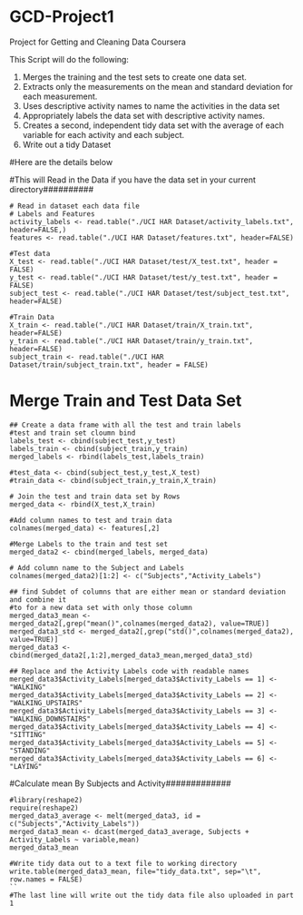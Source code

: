 GCD-Project1
============

Project for Getting and Cleaning Data Coursera

This Script will do the following:

1. Merges the training and the test sets to create one data set.
2. Extracts only the measurements on the mean and standard deviation for each measurement. 
3. Uses descriptive activity names to name the activities in the data set
4. Appropriately labels the data set with descriptive activity names. 
5. Creates a second, independent tidy data set with the average of each variable for each activity and each subject.
6. Write out a tidy Dataset 


#Here are the details below

#This will Read in the Data if you have the data set in your current directory##########
```{r}
# Read in dataset each data file
# Labels and Features
activity_labels <- read.table("./UCI HAR Dataset/activity_labels.txt", header=FALSE,)
features <- read.table("./UCI HAR Dataset/features.txt", header=FALSE)
```
```{r}
#Test data
X_test <- read.table("./UCI HAR Dataset/test/X_test.txt", header = FALSE)
y_test <- read.table("./UCI HAR Dataset/test/y_test.txt", header = FALSE)
subject_test <- read.table("./UCI HAR Dataset/test/subject_test.txt", header=FALSE)

#Train Data
X_train <- read.table("./UCI HAR Dataset/train/X_train.txt", header=FALSE)
y_train <- read.table("./UCI HAR Dataset/train/y_train.txt", header=FALSE)
subject_train <- read.table("./UCI HAR Dataset/train/subject_train.txt", header = FALSE)
```

# Merge Train and Test Data Set #####################
```{r}
## Create a data frame with all the test and train labels
#test and train set cloumn bind
labels_test <- cbind(subject_test,y_test)
labels_train <- cbind(subject_train,y_train)
merged_labels <- rbind(labels_test,labels_train)

#test_data <- cbind(subject_test,y_test,X_test)
#train_data <- cbind(subject_train,y_train,X_train)

# Join the test and train data set by Rows
merged_data <- rbind(X_test,X_train)

#Add column names to test and train data
colnames(merged_data) <- features[,2]

#Merge Labels to the train and test set
merged_data2 <- cbind(merged_labels, merged_data)

# Add column name to the Subject and Labels
colnames(merged_data2)[1:2] <- c("Subjects","Activity_Labels")

## find Subdet of columns that are either mean or standard deviation and combine it
#to for a new data set with only those column
merged_data3_mean <- merged_data2[,grep("mean()",colnames(merged_data2), value=TRUE)]
merged_data3_std <- merged_data2[,grep("std()",colnames(merged_data2), value=TRUE)]
merged_data3 <- cbind(merged_data2[,1:2],merged_data3_mean,merged_data3_std)

## Replace and the Activity Labels code with readable names
merged_data3$Activity_Labels[merged_data3$Activity_Labels == 1] <- "WALKING"
merged_data3$Activity_Labels[merged_data3$Activity_Labels == 2] <- "WALKING_UPSTAIRS"
merged_data3$Activity_Labels[merged_data3$Activity_Labels == 3] <- "WALKING_DOWNSTAIRS"
merged_data3$Activity_Labels[merged_data3$Activity_Labels == 4] <- "SITTING"
merged_data3$Activity_Labels[merged_data3$Activity_Labels == 5] <- "STANDING"
merged_data3$Activity_Labels[merged_data3$Activity_Labels == 6] <- "LAYING"
````

#Calculate mean By Subjects and Activity#############
```{r}
#library(reshape2)
require(reshape2)
merged_data3_average <- melt(merged_data3, id = c("Subjects","Activity_Labels"))
merged_data3_mean <- dcast(merged_data3_average, Subjects + Activity_Labels ~ variable,mean)
merged_data3_mean

#Write tidy data out to a text file to working directory
write.table(merged_data3_mean, file="tidy_data.txt", sep="\t", row.names = FALSE)
``
#The last line will write out the tidy data file also uploaded in part 1
